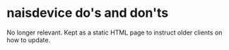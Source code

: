 # naisdevice do's and don'ts

No longer relevant. Kept as a static HTML page to instruct older clients on how to update.